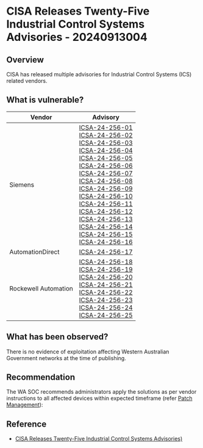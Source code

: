 
# CISA Releases Twenty-Five Industrial Control Systems Advisories - 20240913004

## Overview

CISA has released multiple advisories for Industrial Control Systems (ICS) related vendors.

## What is vulnerable?

| Vendor | Advisory                          |
| ------ | --------------------------------- |
| Siemens | [ICSA-24-256-01](https://www.cisa.gov/news-events/ics-advisories/icsa-24-256-01) <br> [ICSA-24-256-02](https://www.cisa.gov/news-events/ics-advisories/icsa-24-256-02) <br>[ICSA-24-256-03](https://www.cisa.gov/news-events/ics-advisories/icsa-24-256-03) <br> [ICSA-24-256-04](https://www.cisa.gov/news-events/ics-advisories/icsa-24-256-04) <br>  [ICSA-24-256-05](https://www.cisa.gov/news-events/ics-advisories/icsa-24-256-05) <br>  [ICSA-24-256-06](https://www.cisa.gov/news-events/ics-advisories/icsa-24-256-06) <br>  [ICSA-24-256-07](https://www.cisa.gov/news-events/ics-advisories/icsa-24-256-07) <br>  [ICSA-24-256-08](https://www.cisa.gov/news-events/ics-advisories/icsa-24-256-08) <br>  [ICSA-24-256-09](https://www.cisa.gov/news-events/ics-advisories/icsa-24-256-09) <br>  [ICSA-24-256-10](https://www.cisa.gov/news-events/ics-advisories/icsa-24-256-10) <br>  [ICSA-24-256-11](https://www.cisa.gov/news-events/ics-advisories/icsa-24-256-11) <br>  [ICSA-24-256-12](https://www.cisa.gov/news-events/ics-advisories/icsa-24-256-12) <br>  [ICSA-24-256-13](https://www.cisa.gov/news-events/ics-advisories/icsa-24-256-13) <br>  [ICSA-24-256-14](https://www.cisa.gov/news-events/ics-advisories/icsa-24-256-14) <br>  [ICSA-24-256-15](https://www.cisa.gov/news-events/ics-advisories/icsa-24-256-15) <br>  [ICSA-24-256-16](https://www.cisa.gov/news-events/ics-advisories/icsa-24-256-16)  |
| AutomationDirect | [ICSA-24-256-17](https://www.cisa.gov/news-events/ics-advisories/icsa-24-256-17)|
|Rockewell Automation| [ICSA-24-256-18](https://www.cisa.gov/news-events/ics-advisories/icsa-24-256-18) <br> [ICSA-24-256-19](https://www.cisa.gov/news-events/ics-advisories/icsa-24-256-19) <br>[ICSA-24-256-20](https://www.cisa.gov/news-events/ics-advisories/icsa-24-256-20) <br>  [ICSA-24-256-21](https://www.cisa.gov/news-events/ics-advisories/icsa-24-256-21) <br>  [ICSA-24-256-22](https://www.cisa.gov/news-events/ics-advisories/icsa-24-256-22) <br>  [ICSA-24-256-23](https://www.cisa.gov/news-events/ics-advisories/icsa-24-256-23) <br>  [ICSA-24-256-24](https://www.cisa.gov/news-events/ics-advisories/icsa-24-256-24) <br>  [ICSA-24-256-25](https://www.cisa.gov/news-events/ics-advisories/icsa-24-256-25)| 


## What has been observed?

There is no evidence of exploitation affecting Western Australian Government networks at the time of publishing.


## Recommendation

The WA SOC recommends administrators apply the solutions as per vendor instructions to all affected devices within expected timeframe (refer [Patch Management](../guidelines/patch-management.md)):

## Reference
- [CISA Releases Twenty-Five Industrial Control Systems Advisories)](https://www.cisa.gov/news-events/alerts/2024/09/12/cisa-releases-twenty-five-industrial-control-systems-advisories)
